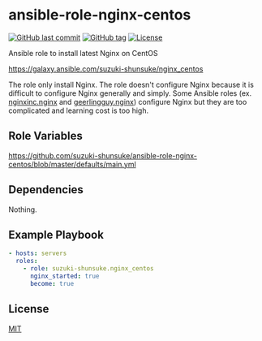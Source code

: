 # ansible-role-nginx-centos

[![GitHub last commit](https://img.shields.io/github/last-commit/suzuki-shunsuke/ansible-role-nginx-centos.svg)](https://github.com/suzuki-shunsuke/ansible-role-nginx-centos)
[![GitHub tag](https://img.shields.io/github/tag/suzuki-shunsuke/ansible-role-nginx-centos.svg)](https://github.com/suzuki-shunsuke/ansible-role-nginx-centos/releases)
[![License](http://img.shields.io/badge/license-mit-blue.svg?style=flat-square)](https://raw.githubusercontent.com/suzuki-shunsuke/ansible-role-nginx-centos/master/LICENSE)

Ansible role to install latest Nginx on CentOS

https://galaxy.ansible.com/suzuki-shunsuke/nginx_centos

The role only install Nginx.
The role doesn't configure Nginx because it is difficult to configure Nginx generally and simply.
Some Ansible roles (ex. [nginxinc.nginx](https://github.com/nginxinc/ansible-role-nginx) and [geerlingguy.nginx](https://github.com/geerlingguy/ansible-role-nginx)) configure Nginx but they are too complicated and learning cost is too high.

## Role Variables

https://github.com/suzuki-shunsuke/ansible-role-nginx-centos/blob/master/defaults/main.yml

## Dependencies

Nothing.

## Example Playbook

```yaml
- hosts: servers
  roles:
    - role: suzuki-shunsuke.nginx_centos
      nginx_started: true
      become: true
```

## License

[MIT](LICENSE)
